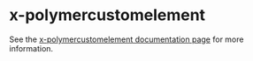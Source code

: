 x-polymercustomelement
================

See the [x-polymercustomelement documentation page](http://.../x-polymercustomelement) for more information.
